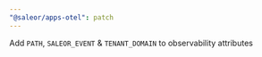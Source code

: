```yaml
---
"@saleor/apps-otel": patch
---
```


Add `PATH`, `SALEOR_EVENT` & `TENANT_DOMAIN` to observability attributes
